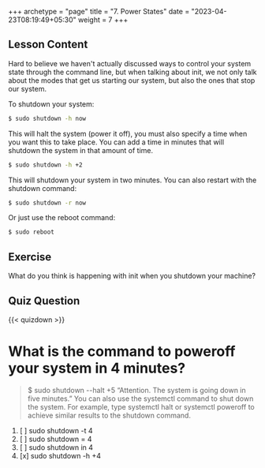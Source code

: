 +++
archetype = "page"
title = "7. Power States"
date = "2023-04-23T08:19:49+05:30"
weight = 7
+++

## Lesson Content

Hard to believe we haven't actually discussed ways to control your system state through the command line, but when talking about init, we not only talk about the modes that get us starting our system, but also the ones that stop our system.

To shutdown your system:


```bash
$ sudo shutdown -h now
```


This will halt the system (power it off), you must also specify a time when you want this to take place. You can add a time in minutes that will shutdown the system in that amount of time.


```bash
$ sudo shutdown -h +2
```


This will shutdown your system in two minutes. You can also restart with the shutdown command: 


```bash
$ sudo shutdown -r now
```


Or just use the reboot command:


```bash
$ sudo reboot
```


## Exercise

What do you think is happening with init when you shutdown your machine?

## Quiz Question

{{< quizdown >}}

# What is the command to poweroff your system in 4 minutes?

> $ sudo shutdown --halt +5 “Attention. The system is going down in five minutes.” You can also use the systemctl command to shut down the system. For example, type systemctl halt or systemctl poweroff to achieve similar results to the shutdown command.

1. [ ] sudo shutdown -t 4
2. [ ] sudo shutdown = 4
3. [ ] sudo shutdown in 4
4. [x] sudo shutdown -h +4
